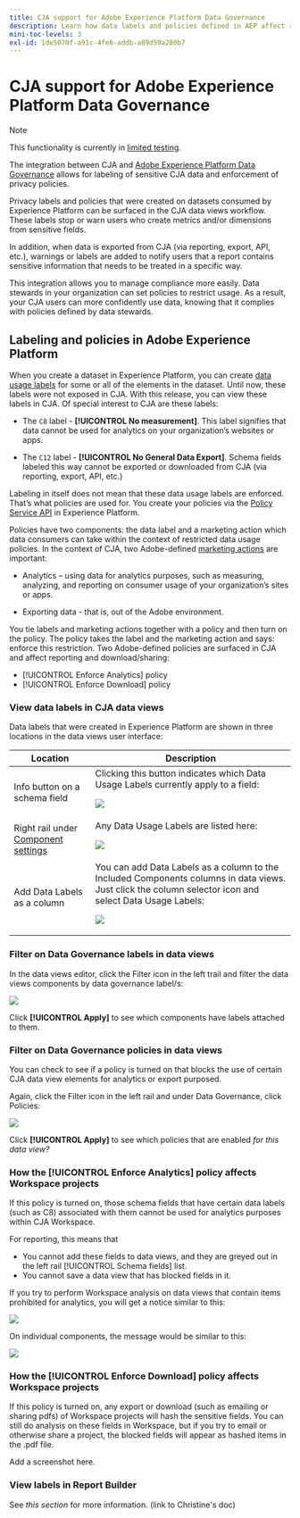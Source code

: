 ```yaml
---
title: CJA support for Adobe Experience Platform Data Governance
description: Learn how data labels and policies defined in AEP affect reporting in CJA.
mini-toc-levels: 3
exl-id: 1de5070f-a91c-4fe6-addb-a89d59a280b7
---
```

# CJA support for Adobe Experience Platform Data Governance

>[!NOTE]
>
>This functionality is currently in [limited testing](/help/release-notes/releases.md).

The integration between CJA and [Adobe Experience Platform Data Governance](https://experienceleague.adobe.com/docs/experience-platform/data-governance/home.html?lang=en) allows for labeling of sensitive CJA data and enforcement of privacy policies. 

Privacy labels and policies that were created on datasets consumed by Experience Platform can be surfaced in the CJA data views workflow. These labels stop or warn users who create metrics and/or dimensions from sensitive fields. 

In addition, when data is exported from CJA (via reporting, export, API, etc.), warnings or labels are added to notify users that a report contains sensitive information that needs to be treated in a specific way.

This integration allows you to manage compliance more easily. Data stewards in your organization can set policies to restrict usage. As a result, your CJA users can more confidently use data, knowing that it complies with policies defined by data stewards. 

## Labeling and policies in Adobe Experience Platform

When you create a dataset in Experience Platform, you can create [data usage labels](https://experienceleague.adobe.com/docs/experience-platform/data-governance/labels/reference.html?lang=en) for some or all of the elements in the dataset. Until now, these labels were not exposed in CJA. With this release, you can view these labels in CJA. Of special interest to CJA are these labels:

* The `C8` label - **[!UICONTROL No measurement]**. This label signifies that data cannot be used for analytics on your organization’s websites or apps.

* The `C12` label - **[!UICONTROL No General Data Export]**. Schema fields labeled this way cannot be exported or downloaded from CJA (via reporting, export, API, etc.)

Labeling in itself does not mean that these data usage labels are enforced. That’s what policies are used for. You create your policies via the [Policy Service API](https://experienceleague.adobe.com/docs/experience-platform/data-governance/api/overview.html?lang=en) in Experience Platform.

Policies have two components: the data label and a marketing action which data consumers can take within the context of restricted data usage policies. In the context of CJA, two Adobe-defined [marketing actions](https://experienceleague.adobe.com/docs/experience-platform/data-governance/policies/overview.html?lang=en#appendix ) are important:

* Analytics – using data for analytics purposes, such as measuring, analyzing, and reporting on consumer usage of your organization’s sites or apps.

* Exporting data - that is, out of the Adobe environment.

You tie labels and marketing actions together with a policy and then turn on the policy. The policy takes the label and the marketing action and says: enforce this restriction. Two Adobe-defined policies are surfaced in CJA and affect reporting and download/sharing:

* [!UICONTROL Enforce Analytics] policy
* [!UICONTROL Enforce Download] policy

### View data labels in CJA data views

Data labels that were created in Experience Platform are shown in three locations in the data views user interface:

| Location | Description |
| --- | --- |
| Info button on a schema field | Clicking this button indicates which Data Usage Labels currently apply to a field:<p>![](assets/data-label-left.png) |
| Right rail under [Component settings](/help/data-views/component-settings/overview.md) | Any Data Usage Labels are listed here:<p>![](assets/data-label-right.png) |
| Add Data Labels as a column | You can add Data Labels as a column to the Included Components columns in data views. Just click the column selector icon and select Data Usage Labels:<p>![](assets/data-label-column.png) |

### Filter on Data Governance labels in data views

In the data views editor, click the Filter icon in the left trail and filter the data views components by data governance label/s:

![](assets/filter-labels.png)

Click **[!UICONTROL Apply]** to see which components have labels attached to them.

### Filter on Data Governance policies in data views

You can check to see if a policy is turned on that blocks the use of certain CJA data view elements for analytics or export purposed. 

Again, click the Filter icon in the left rail and under Data Governance, click Policies:

![](assets/filter-policies.png)

Click **[!UICONTROL Apply]** to see which policies that are enabled _for this data view?_

### How the [!UICONTROL Enforce Analytics] policy affects Workspace projects

If this policy is turned on, those schema fields that have certain data labels (such as C8) associated with them cannot be used for analytics purposes within CJA Workspace. 

For reporting, this means that 

* You cannot add these fields to data views, and they are greyed out in the left rail [!UICONTROL Schema fields] list. 
* You cannot save a data view that has blocked fields in it.

If you try to perform Workspace analysis on data views that contain items prohibited for analytics, you will get a notice similar to this:

![](assets/policy-enforce.png)

On individual components, the message would be similar to this:

![](assets/policy-enforce2.png)

### How the [!UICONTROL Enforce Download] policy affects Workspace projects

If this policy is turned on, any export or download (such as emailing or sharing pdfs) of Workspace projects will hash the sensitive fields. You can still do analysis on these fields in Workspace, but if you try to email or otherwise share a project, the blocked fields will appear as hashed items in the .pdf file.

Add a screenshot here.

### View labels in Report Builder

See _this section_ for more information. (link to Christine's doc)

